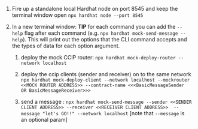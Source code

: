 

1. Fire up a standalone local Hardhat node on port 8545 and keep the terminal window open
`npx hardhat node --port 8545`



2. In a new terminal window:
**TIP** for  each command you can add the `--help` flag after each command (e.g. `npx hardhat mock-send-message --help`). This will print out the options that the CLI command accepts and the types of data for each option argument.

    1. deploy the mock CCIP router: `npx hardhat mock-deploy-router --network localhost`
    2. deploy the ccip clients (sender and receiver) on to the same network `npx hardhat mock-deploy-client --network localhost --mockrouter <<MOCK ROUTER ADDRESS>> --contract-name <<<BasicMessageSender OR BasicMessageReceiver>>>`

    3. send a message : `npx hardhat mock-send-message --sender <<SENDER CLIENT ADDRESS>> --receiver <<RECEIVER CLIENT ADDRESS>>  --message "let's GO!!" --network localhost`    [note that `--message` is an optional param]
